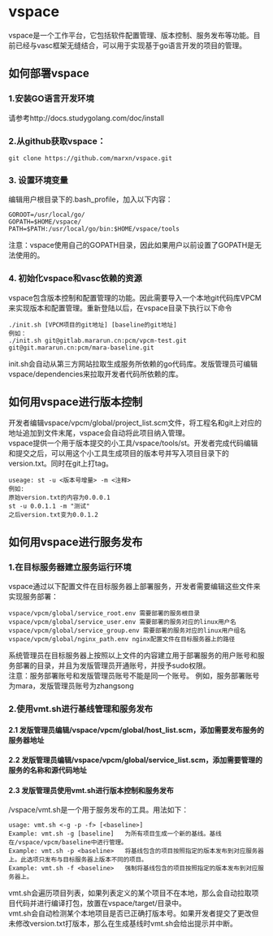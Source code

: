 # vspace
vspace是一个工作平台，它包括软件配置管理、版本控制、服务发布等功能。目前已经与vasc框架无缝结合，可以用于实现基于go语言开发的项目的管理。
## 如何部署vspace
### 1.安装GO语言开发环境
请参考http://docs.studygolang.com/doc/install
### 2.从github获取vspace：
```
git clone https://github.com/marxn/vspace.git
```
### 3. 设置环境变量
编辑用户根目录下的.bash_profile，加入以下内容：
```
GOROOT=/usr/local/go/
GOPATH=$HOME/vspace/
PATH=$PATH:/usr/local/go/bin:$HOME/vspace/tools
```
注意：vspace使用自己的GOPATH目录，因此如果用户以前设置了GOPATH是无法使用的。
### 4. 初始化vspace和vasc依赖的资源
vspace包含版本控制和配置管理的功能。因此需要导入一个本地git代码库VPCM来实现版本和配置管理。重新登陆以后，在vspace目录下执行以下命令
```
./init.sh [VPCM项目的git地址] [baseline的git地址]
例如：
./init.sh git@gitlab.mararun.cn:pcm/vpcm-test.git git@git.mararun.cn:pcm/mara-baseline.git
```
init.sh会自动从第三方网站拉取生成服务所依赖的go代码库。发版管理员可编辑vspace/dependencies来拉取开发者代码所依赖的库。  
## 如何用vspace进行版本控制
开发者编辑vspace/vpcm/global/project_list.scm文件，将工程名和git上对应的地址追加到文件末尾，vspace会自动将此项目纳入管理。  
vspace提供一个用于版本提交的小工具/vspace/tools/st。开发者完成代码编辑和提交之后，可以用这个小工具生成项目的版本号并写入项目目录下的version.txt。同时在git上打tag。  
```
useage: st -u <版本号增量> -m <注释>
例如: 
原始version.txt的内容为0.0.0.1
st -u 0.0.1.1 -m "测试"
之后version.txt变为0.0.1.2
```
## 如何用vspace进行服务发布
### 1.在目标服务器建立服务运行环境
vspace通过以下配置文件在目标服务器上部署服务，开发者需要编辑这些文件来实现服务部署：
```
vspace/vpcm/global/service_root.env 需要部署的服务根目录
vspace/vpcm/global/service_user.env 需要部署的服务对应的linux用户名
vspace/vpcm/global/service_group.env 需要部署的服务对应的linux用户组名
vspace/vpcm/global/nginx_path.env nginx配置文件在目标服务器上的路径
```
系统管理员在目标服务器上按照以上文件的内容建立用于部署服务的用户账号和服务部署的目录，并且为发版管理员开通账号，并授予sudo权限。  
注意：服务部署账号和发版管理员账号不能是同一个账号。  例如，服务部署账号为mara，发版管理员账号为zhangsong
### 2.使用vmt.sh进行基线管理和服务发布
#### 2.1 发版管理员编辑/vspace/vpcm/global/host_list.scm，添加需要发布服务的服务器地址
#### 2.2 发版管理员编辑/vspace/vpcm/global/service_list.scm，添加需要管理的服务的名称和源代码地址
#### 2.3 发版管理员使用vmt.sh进行版本控制和服务发布
/vspace/vmt.sh是一个用于服务发布的工具。用法如下：
```
usage: vmt.sh <-g -p -f> [<baseline>]
Example: vmt.sh -g [baseline]   为所有项目生成一个新的基线。基线在/vspace/vpcm/baseline中进行管理。
Example: vmt.sh -p <baseline>   将基线包含的项目按照指定的版本发布到对应服务器上。此选项只发布与目标服务器上版本不同的项目。
Example: vmt.sh -f <baseline>   强制将基线包含的项目按照指定的版本发布到对应服务器上。
```
vmt.sh会遍历项目列表，如果列表定义的某个项目不在本地，那么会自动拉取项目代码并进行编译打包，放置在vspace/target/目录中。  
vmt.sh会自动检测某个本地项目是否已正确打版本号。如果开发者提交了更改但未修改version.txt打版本，那么在生成基线时vmt.sh会给出提示并中断。  
